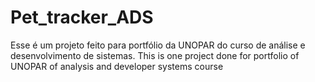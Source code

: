 # Pet_tracker_ADS
Esse é um projeto feito para portfólio da UNOPAR do curso de análise e desenvolvimento de sistemas.
This is one project done for portfolio of UNOPAR of analysis and developer systems course
